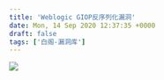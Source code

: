 ```yaml
---
title: 'Weblogic GIOP反序列化漏洞'
date: Mon, 14 Sep 2020 12:37:35 +0000
draft: false
tags: ['白阁-漏洞库']
---
```


![](https://www.bylibrary.cn/wp-content/uploads/2020/09/ccc.jpg)